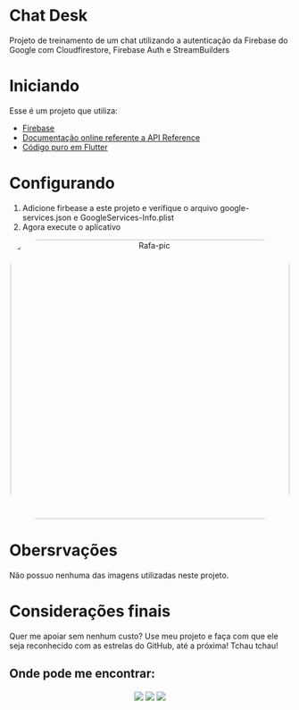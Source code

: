 # Chat Desk

Projeto de treinamento de um chat utilizando a autenticação da Firebase do Google com Cloudfirestore, Firebase Auth e StreamBuilders

# Iniciando

Esse é um projeto que utiliza:
- [Firebase](https://firebase.google.com)
- [Documentação online referente a API Reference](https://firebase.google.com/docs/reference?hl=pt)
- [Código puro em Flutter](https://docs.flutter.dev/) 

# Configurando
1. Adicione firbease a este projeto e verifique o arquivo google-services.json e GoogleServices-Info.plist
2. Agora execute o aplicativo
<div align="center">
     <img align="center" alt="Rafa-pic" height="500" style="border-radius:50px;" src="https://cdn.discordapp.com/attachments/761216305403265044/1037914017571815435/ChatDesk.jpg">
 </div>
 
# Obersrvações
Não possuo nenhuma das imagens utilizadas neste projeto.

# Considerações finais
Quer me apoiar sem nenhum custo? Use meu projeto e faça com que ele seja reconhecido com as estrelas do GitHub, até a próxima! Tchau tchau!

## Onde pode me encontrar:
</div> 
<div align="center"> 
 
  <a href="https://wa.me/5581992006647?text=Ola!%20Vi%20Seu%20perfil%20no%20GitHub!" target="_blank"><img align="center" src="https://img.shields.io/badge/WhatsApp-25D366?style=for-the-badge&logo=whatsapp&logoColor=white" target="_blank"></a>
  <a href = "mailto:pnmelo2808@gmail.com"><img align="center" src="https://img.shields.io/badge/-Gmail-%23333?style=for-the-badge&logo=gmail&logoColor=white" target="_blank"></a>
  <a href="https://www.linkedin.com/in/priscila-nascimento-191447181/" target="_blank"><img align="center" src="https://img.shields.io/badge/-LinkedIn-%230077B5?style=for-the-badge&logo=linkedin&logoColor=white" target="_blank"></a> 
</div>
